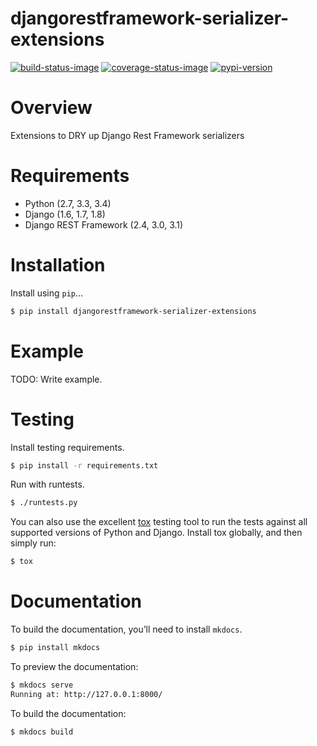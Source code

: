 djangorestframework-serializer-extensions
======================================

[![build-status-image]][travis]
[![coverage-status-image]][codecov]
[![pypi-version]][pypi]

Overview
========

Extensions to DRY up Django Rest Framework serializers

Requirements
============

-   Python (2.7, 3.3, 3.4)
-   Django (1.6, 1.7, 1.8)
-   Django REST Framework (2.4, 3.0, 3.1)

Installation
============

Install using `pip`…

```bash
$ pip install djangorestframework-serializer-extensions
```

Example
=======

TODO: Write example.

Testing
=======

Install testing requirements.

```bash
$ pip install -r requirements.txt
```

Run with runtests.

```bash
$ ./runtests.py
```

You can also use the excellent
[tox](http://tox.readthedocs.org/en/latest/) testing tool to run the
tests against all supported versions of Python and Django. Install tox
globally, and then simply run:

```bash
$ tox
```

Documentation
=============

To build the documentation, you’ll need to install `mkdocs`.

```bash
$ pip install mkdocs
```

To preview the documentation:

```bash
$ mkdocs serve
Running at: http://127.0.0.1:8000/
```

To build the documentation:

```bash
$ mkdocs build
```


[build-status-image]: https://secure.travis-ci.org/evenicoulddoit/django-rest-framework-serializer-extensions.svg?branch=master
[travis]: https://secure.travis-ci.org/evenicoulddoit/django-rest-framework-serializer-extensions?branch=master
[coverage-status-image]: https://img.shields.io/codecov/c/github/evenicoulddoit/django-rest-framework-serializer-extensions/master.svg
[codecov]: http://codecov.io/github/evenicoulddoit/django-rest-framework-serializer-extensions?branch=master
[pypi-version]: https://img.shields.io/pypi/v/djangorestframework-serializer-extensions.svg
[pypi]: https://pypi.python.org/pypi/djangorestframework-serializer-extensions

